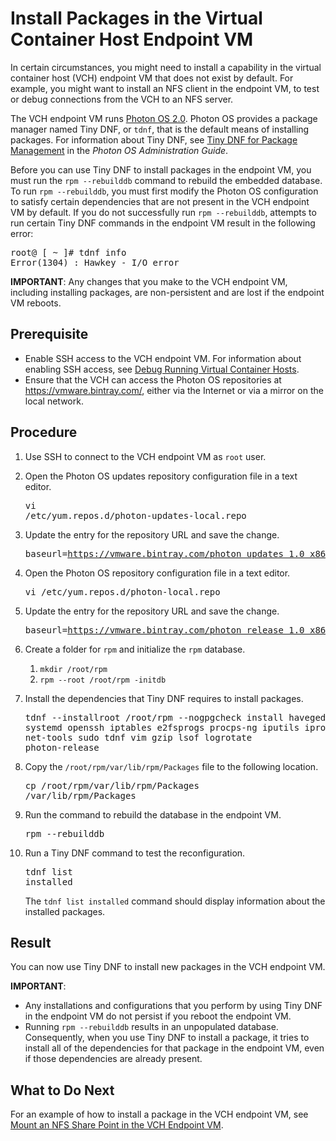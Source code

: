 # Install Packages in the Virtual Container Host Endpoint VM #

In certain circumstances, you might need to install a capability in the virtual container host (VCH) endpoint VM that does not exist by default. For example, you might want to install an NFS client in the endpoint VM, to test or debug connections from the VCH to an NFS server.

The VCH endpoint VM runs [Photon OS 2.0](https://vmware.github.io/photon/). Photon OS provides a package manager named Tiny DNF, or `tdnf`, that is the default means of installing packages. For information about Tiny DNF, see [Tiny DNF for Package Management](https://vmware.github.io/photon/assets/files/html/1.0-2.0/tdnf.html) in the *Photon OS Administration Guide*. 

Before you can use Tiny DNF to install packages in the endpoint VM, you must run the `rpm --rebuilddb` command to rebuild the embedded database. To run `rpm --rebuilddb`, you must first modify the Photon OS configuration to satisfy certain dependencies that are not present in the VCH endpoint VM by default. If you do not successfully run `rpm --rebuilddb`, attempts to run certain Tiny DNF commands in the endpoint VM result in the following error:

<pre>
root@ [ ~ ]# tdnf info
Error(1304) : Hawkey - I/O error
</pre>

**IMPORTANT**: Any changes that you make to the VCH endpoint VM, including installing packages, are non-persistent and are lost if the endpoint VM reboots.

## Prerequisite

- Enable SSH access to the VCH endpoint VM. For information about enabling SSH access, see [Debug Running Virtual Container Hosts](debug_vch.md).
- Ensure that the VCH can access the Photon OS repositories at https://vmware.bintray.com/, either via the Internet or via a mirror on the local network.

## Procedure

1. Use SSH to connect to the VCH endpoint VM as `root` user.
2. Open the Photon OS updates repository configuration file in a text editor.<pre>vi /etc/yum.repos.d/photon-updates-local.repo</pre>
3.  Update the entry for the repository URL and save the change.<pre>baseurl=https://vmware.bintray.com/photon_updates_1.0_x86_64/</pre>
4.  Open the Photon OS repository configuration file in a text editor.<pre>vi /etc/yum.repos.d/photon-local.repo</pre>
5.  Update the entry for the repository URL and save the change.<pre>baseurl=https://vmware.bintray.com/photon_release_1.0_x86_64/</pre>
6. Create a folder for `rpm` and initialize the `rpm` database.

    1. `mkdir /root/rpm`
    2. `rpm --root /root/rpm -initdb`
7. Install the dependencies that Tiny DNF requires to install packages.<pre>tdnf --installroot /root/rpm --nogpgcheck install haveged systemd openssh iptables e2fsprogs procps-ng iputils iproute2 iptables net-tools sudo tdnf vim gzip lsof logrotate photon-release</pre>
8. Copy the `/root/rpm/var/lib/rpm/Packages` file to the following location.<pre>cp /root/rpm/var/lib/rpm/Packages /var/lib/rpm/Packages</pre>
9. Run the command to rebuild the database in the endpoint VM.<pre>rpm --rebuilddb</pre>
3. Run a Tiny DNF command to test the reconfiguration.<pre>tdnf list installed</pre>The `tdnf list installed` command should display information about the installed packages. 

## Result

You can now use Tiny DNF to install new packages in the VCH endpoint VM.

**IMPORTANT**: 

- Any installations and configurations that you perform by using Tiny DNF in the endpoint VM do not persist if you reboot the endpoint VM.
- Running `rpm --rebuilddb` results in an unpopulated database. Consequently, when you use Tiny DNF to install a package, it tries to install all of the dependencies for that package in the endpoint VM, even if those dependencies are already present.

## What to Do Next

For an example of how to install a package in the VCH endpoint VM, see [Mount an NFS Share Point in the VCH Endpoint VM](vch_mount_nfsshare.md).